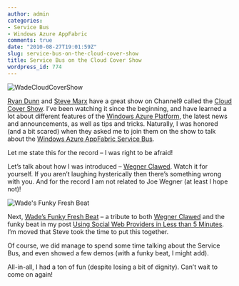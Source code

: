 ```yaml
---
author: admin
categories:
- Service Bus
- Windows Azure AppFabric
comments: true
date: "2010-08-27T19:01:59Z"
slug: service-bus-on-the-cloud-cover-show
title: Service Bus on the Cloud Cover Show
wordpress_id: 774
---
```


![WadeCloudCoverShow](https://wadewegner.blob.core.windows.net/wordpress/2010/08/WadeCloudCoverShow.png) 

[Ryan Dunn](http://dunnry.com/blog/) and [Steve Marx](http://blog.smarx.com/) have a great show on Channel9 called the [Cloud Cover Show](http://channel9.msdn.com/shows/Cloud+Cover/). I’ve been watching it since the beginning, and have learned a lot about different features of the [Windows Azure Platform](http://www.azure.com/), the latest news and announcements, as well as tips and tricks. Naturally, I was honored (and a bit scared) when they asked me to join them on the show to talk about the [Windows Azure AppFabric Service Bus](http://www.microsoft.com/windowsazure/appfabric/default.aspx).

 

Let me state this for the record – I was right to be afraid! <grin>

 

Let’s talk about how I was introduced – [Wegner Clawed](http://www.youtube.com/watch?v=JwmLyEA52I4). Watch it for yourself. If you aren’t laughing hysterically then there’s something wrong with you. And for the record I am not related to Joe Wegner (at least I hope not)!

 

![Wade's Funky Fresh Beat](https://wadewegner.blob.core.windows.net/wordpress/2010/08/image10.png)


Next, [Wade’s Funky Fresh Beat](http://wadesfunkyfreshbeat.cloudapp.net/) – a tribute to both [Wegner Clawed](http://www.youtube.com/watch?v=JwmLyEA52I4) and the funky beat in my post [Using Social Web Providers in Less than 5 Minutes](http://www.wadewegner.com/2010/08/use-social-web-providers-in-less-than-5-minutes/). I’m moved that Steve took the time to put this together.

 

Of course, we did manage to spend some time talking about the Service Bus, and even showed a few demos (with a funky beat, I might add).


 

All-in-all, I had a ton of fun (despite losing a bit of dignity). Can’t wait to come on again!
